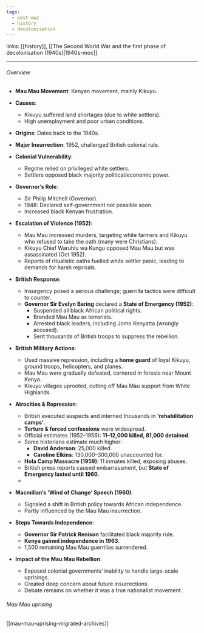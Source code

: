 ```yaml
---
tags:
  - post-ww2
  - history
  - decolonisation
---
```

links: [[history]], [[The Second World War and the first phase of decolonisation (1940s)|1940s-moc]]

***
###### Overview

- **Mau Mau Movement**: Kenyan movement, mainly Kikuyu.  
- **Causes**:  
  - Kikuyu suffered land shortages (due to white settlers).  
  - High unemployment and poor urban conditions.  
- **Origins**: Dates back to the 1940s.  
- **Major Insurrection**: 1952, challenged British colonial rule.  
- **Colonial Vulnerability**:  
  - Regime relied on privileged white settlers.  
  - Settlers opposed black majority political/economic power.  
- **Governor’s Role**:  
  - Sir Philip Mitchell (Governor).  
  - 1948: Declared self-government not possible soon.  
  - Increased black Kenyan frustration.  

- **Escalation of Violence (1952)**:  
  - Mau Mau increased murders, targeting white farmers and Kikuyu who refused to take the oath (many were Christians).  
  - Kikuyu Chief Waruhiu wa Kungu opposed Mau Mau but was assassinated (Oct 1952).  
  - Reports of ritualistic oaths fuelled white settler panic, leading to demands for harsh reprisals.  

- **British Response**:  
  - Insurgency posed a serious challenge; guerrilla tactics were difficult to counter.  
  - **Governor Sir Evelyn Baring** declared a **State of Emergency (1952)**:  
    - Suspended all black African political rights.  
    - Branded Mau Mau as terrorists.  
    - Arrested black leaders, including Jomo Kenyatta (wrongly accused).  
    - Sent thousands of British troops to suppress the rebellion.  

- **British Military Actions**:  
  - Used massive repression, including a **home guard** of loyal Kikuyu, ground troops, helicopters, and planes.  
  - Mau Mau were gradually defeated, cornered in forests near Mount Kenya.  
  - Kikuyu villages uprooted, cutting off Mau Mau support from White Highlands.  

- **Atrocities & Repression**:  
  - British executed suspects and interned thousands in **‘rehabilitation camps’**.  
  - **Torture & forced confessions** were widespread.  
  - Official estimates (1952–1956): **11–12,000 killed, 81,000 detained**.  
  - Some historians estimate much higher:  
    - **David Anderson**: 25,000 killed.  
    - **Caroline Elkins**: 130,000–300,000 unaccounted for.  
  - **Hola Camp Massacre (1959)**: 11 inmates killed, exposing abuses.  
  - British press reports caused embarrassment, but **State of Emergency lasted until 1960**.  
  - 
- **Macmillan’s ‘Wind of Change’ Speech (1960)**:
    - Signaled a shift in British policy towards African independence.
    - Partly influenced by the Mau Mau insurrection.
- **Steps Towards Independence**:
    - **Governor Sir Patrick Renison** facilitated black majority rule.
    - **Kenya gained independence in 1963**.
    - 1,500 remaining Mau Mau guerrillas surrendered.
- **Impact of the Mau Mau Rebellion**:
    - Exposed colonial governments’ inability to handle large-scale uprisings.
    - Created deep concern about future insurrections.
    - Debate remains on whether it was a true nationalist movement.

###### Mau Mau uprising

[[mau-mau-uprising-migrated-archives]]